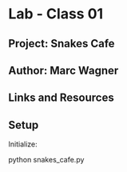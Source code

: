 # Lab - Class 01
 
## Project: Snakes Cafe

## Author:  Marc Wagner

## Links and Resources

## Setup

Initialize:

python snakes_cafe.py